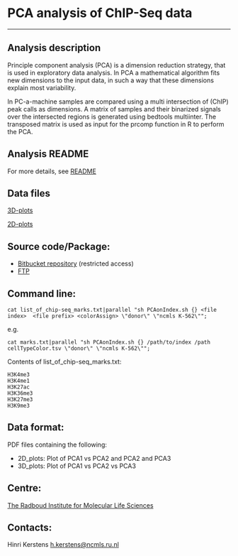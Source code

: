 # PCA analysis of ChIP-Seq data
***

## Analysis description
Principle component analysis (PCA) is a dimension reduction strategy, that is used in exploratory data analysis. In PCA a mathematical algorithm fits new dimensions to the input data, in such a way that these dimensions explain most variability. 

In PC-a-machine samples are compared using a multi intersection of (ChIP) peak calls as dimensions. A matrix of samples and their binarized signals over the intersected regions is generated using bedtools multiinter. The transposed matrix is used as input for the prcomp function in R to perform the PCA.

## Analysis README
For more details, see [README](http://ftp.ebi.ac.uk/pub/databases/blueprint/releases/20140811/homo_sapiens/secondary_analysis/PCA_analysis_of_ChIP-Seq_data/README_PCA_analysis_of_ChIP-Seq_data_20140811)

## Data files
[3D-plots](http://ftp.ebi.ac.uk/pub/databases/blueprint/releases/20140811/homo_sapiens/secondary_analysis/PCA_analysis_of_ChIP-Seq_data/3D_plots)

[2D-plots](http://ftp.ebi.ac.uk/pub/databases/blueprint/releases/20140811/homo_sapiens/secondary_analysis/PCA_analysis_of_ChIP-Seq_data/2D_plots)

## Source code/Package:
* [Bitbucket repository](https://hinri@bitbucket.org/hinri/pc-a-machine.git) (restricted access) 
* [FTP](ftp://ftp.ebi.ac.uk/pub/databases/blueprint/releases/20140811/homo_sapiens/secondary_analysis/PCA_analysis_of_ChIP-Seq_data/pc-a-machine_20140811.tar.gz)

## Command line:

    cat list_of_chip-seq_marks.txt|parallel "sh PCAonIndex.sh {} <file index>  <file prefix> <colorAssign> \"donor\" \"ncmls K-562\"";

e.g.

    cat marks.txt|parallel "sh PCAonIndex.sh {} /path/to/index /path cellTypeColor.tsv \"donor\" \"ncmls K-562\"";

Contents of list_of_chip-seq_marks.txt:

    H3K4me3
    H3K4me1
    H3K27ac
    H3K36me3
    H3K27me3
    H3K9me3

## Data format:
PDF files containing the following:

* 2D_plots: Plot of PCA1 vs PCA2 and PCA2 and PCA3
* 3D_plots: Plot of PCA1 vs PCA2 vs PCA3

## Centre:
[The Radboud Institute for Molecular Life Sciences](http://www.rimls.nl/)

## Contacts: 
Hinri Kerstens <h.kerstens@ncmls.ru.nl>

